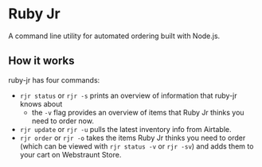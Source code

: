 # Ruby Jr
A command line utility for automated ordering built with Node.js.

## How it works
ruby-jr has four commands:
 * `rjr status` or `rjr -s` prints an overview of information that
    ruby-jr knows about
    * the `-v` flag provides an overview of items that Ruby Jr thinks you need
    to order now.
 * `rjr update` or `rjr -u` pulls the latest inventory info from Airtable.
 * `rjr order` or `rjr -o` takes the items Ruby Jr thinks you need to order
    (which can be viewed with `rjr status -v` or `rjr -sv`) and adds them to
    your cart on Webstraunt Store.
